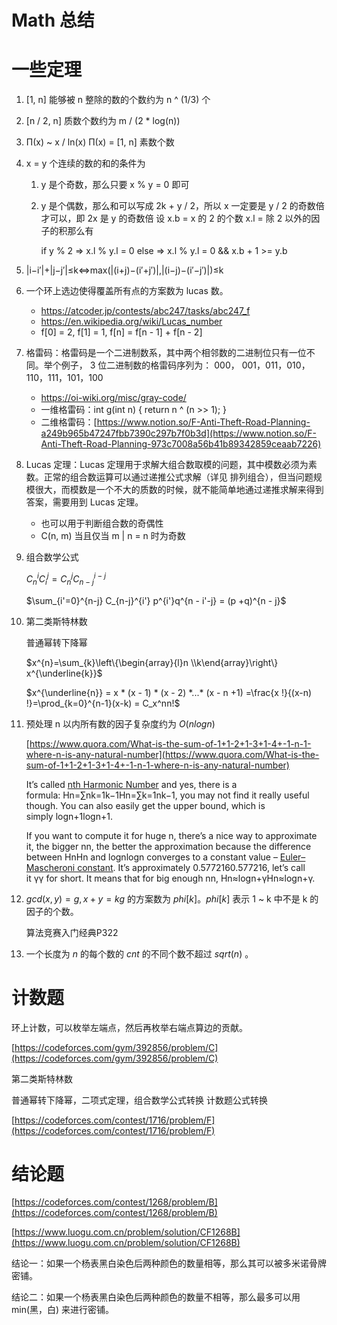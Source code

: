 # Math 总结

# 一些定理

1. [1, n] 能够被 n 整除的数的个数约为 n ^ (1/3) 个
2. [n / 2, n] 质数个数约为 m / (2 * log(n))
3. Π(x) ~ x / ln(x) Π(x) = [1, n] 素数个数
4.  x = y 个连续的数的和的条件为
    1. y 是个奇数，那么只要 x % y = 0 即可
    2. y 是个偶数，那么和可以写成 2k + y / 2，所以 x 一定要是 y / 2 的奇数倍才可以，即 2x 是 y 的奇数倍
    设 x.b = x 的 2 的个数 x.l = 除 2 以外的因子的积那么有
        
        if y % 2 => x.l % y.l = 0
        else => x.l % y.l = 0 && x.b + 1 >= y.b 
        
5. |i−i′|+|j−j′|≤k⇔max(|(i+j)−(i′+j′)|,|(i−j)−(i′−j′)|)≤k
6. 一个环上选边使得覆盖所有点的方案数为 lucas 数。
    - https://atcoder.jp/contests/abc247/tasks/abc247_f
    - https://en.wikipedia.org/wiki/Lucas_number
    - f[0] = 2, f[1] = 1, f[n] = f[n - 1] + f[n - 2]
    
7. 格雷码：格雷码是一个二进制数系，其中两个相邻数的二进制位只有一位不同。举个例子， 3 位二进制数的格雷码序列为： 000， 001，011，010，110，111，101，100
    - https://oi-wiki.org/misc/gray-code/
    - 一维格雷码：int g(int n) { return n ^ (n >> 1); }
    - 二维格雷码：[https://www.notion.so/F-Anti-Theft-Road-Planning-a249b965b47247fbb7390c297b7f0b3d](https://www.notion.so/F-Anti-Theft-Road-Planning-973c7008a56b41b89342859ceaab7226)
    
8. Lucas 定理：Lucas 定理用于求解大组合数取模的问题，其中模数必须为素数。正常的组合数运算可以通过递推公式求解（详见 排列组合），但当问题规模很大，而模数是一个不大的质数的时候，就不能简单地通过递推求解来得到答案，需要用到 Lucas 定理。
    - 也可以用于判断组合数的奇偶性
    - C(n, m) 当且仅当 m | n = n 时为奇数
9. 组合数学公式
    
    $C_n^iC_i^j = C_n^jC_{n - j}^{i - j}$
    
    $\sum_{i'=0}^{n-j}  C_{n-j}^{i'} p^{i'}q^{n - i'-j} = (p +q)^{n - j}$
    
10. 第二类斯特林数
    
    普通幂转下降幂
    
    $x^{n}=\sum_{k}\left\{\begin{array}{l}n \\k\end{array}\right\} x^{\underline{k}}$
    
    $x^{\underline{n}} = x * (x - 1) * (x - 2) *...* (x - n +1) =\frac{x !}{(x-n) !}=\prod_{k=0}^{n-1}(x-k) = C_x^nn!$
    
11. 预处理 n 以内所有数的因子复杂度约为 $O(nlogn)$
    
    [https://www.quora.com/What-is-the-sum-of-1+1-2+1-3+1-4+-1-n-1-where-n-is-any-natural-number](https://www.quora.com/What-is-the-sum-of-1+1-2+1-3+1-4+-1-n-1-where-n-is-any-natural-number)
    
    It’s called [nth Harmonic Number](https://en.wikipedia.org/wiki/Harmonic_number) and yes, there is a formula: Hn=∑nk=1k−1Hn=∑k=1nk−1, you may not find it really useful though. You can also easily get the upper bound, which is simply logn+1log⁡n+1.
    
    If you want to compute it for huge n, there’s a nice way to approximate it, the bigger nn, the better the approximation because the difference between HnHn and lognlog⁡n converges to a constant value – [Euler–Mascheroni constant](https://en.wikipedia.org/wiki/Euler%E2%80%93Mascheroni_constant). It’s approximately 0.5772160.577216, let’s call it γγ for short. It means that for big enough nn, Hn≈logn+γHn≈log⁡n+γ.
    
12. $gcd(x, y) = g, x + y = kg$ 的方案数为 $phi[k]$。$phi[k]$ 表示 1 ~ k 中不是 k 的因子的个数。
    
    算法竞赛入门经典P322
    
13. 一个长度为 $n$ 的每个数的 $cnt$ 的不同个数不超过 $sqrt(n)$ 。

# 计数题

环上计数，可以枚举左端点，然后再枚举右端点算边的贡献。

[https://codeforces.com/gym/392856/problem/C](https://codeforces.com/gym/392856/problem/C)

第二类斯特林数

普通幂转下降幂，二项式定理，组合数学公式转换 计数题公式转换

[https://codeforces.com/contest/1716/problem/F](https://codeforces.com/contest/1716/problem/F)

# 结论题

[https://codeforces.com/contest/1268/problem/B](https://codeforces.com/contest/1268/problem/B)

[https://www.luogu.com.cn/problem/solution/CF1268B](https://www.luogu.com.cn/problem/solution/CF1268B)

结论一：如果一个杨表黑白染色后两种颜色的数量相等，那么其可以被多米诺骨牌密铺。

结论二：如果一个杨表黑白染色后两种颜色的数量不相等，那么最多可以用 min(黑，白) 来进行密铺。